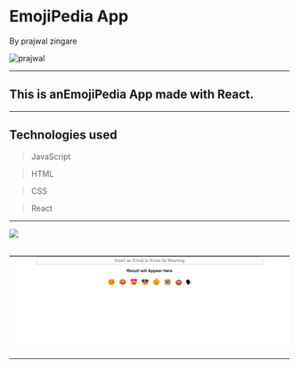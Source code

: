 # EmojiPedia App
By prajwal zingare

 ![prajwal](https://img.shields.io/badge/Prajwal--Zingare-JS--Devloper-green)

---
## This is anEmojiPedia App made with React.

---
## Technologies used

> JavaScript

> HTML

> CSS

> React
---


[ <img src= "https://img.shields.io/badge/Go LiVE-1DA1F?style=for-the-badge&logo=&logoColor=white" />](https://knowyouremoji1.netlify.app/) 



## ![website](./emoji.png)
---